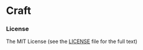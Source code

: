 # Craft


### License

The MIT License (see the [LICENSE](https://github.com/cipchk/ng-alain/blob/master/LICENSE) file for the full text)
